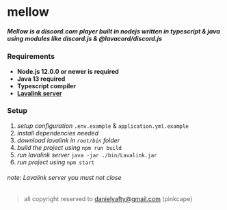 # mellow

##### Mellow is a discord.com player built in nodejs written in typescript & java using modules like discord.js & @lavacord/discord.js

### Requirements

- **Node.js 12.0.0 or newer is required**
- **Java 13 required**
- **Typescript compiler**
- **[Lavalink server](https://ci.fredboat.com/viewLog.html?buildId=lastSuccessful&buildTypeId=Lavalink_Build&tab=artifacts&guest=1)**

### Setup

1. _setup configuration_ `.env.example` & `application.yml.example`
2. _install dependencies needed_
3. _download lavalink in `root/bin` folder_
4. _build the project using_ `npm run build`
5. _run lavalink server_ `java -jar ./bin/Lavalink.jar`
6. _run project using_ `npm start`

###### note: Lavalink server you must not close

> all copyright reserved to danielyafty@gmail.com (pinkcape)
